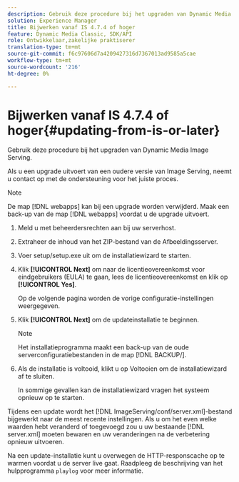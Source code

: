 ```yaml
---
description: Gebruik deze procedure bij het upgraden van Dynamic Media Image Serving.
solution: Experience Manager
title: Bijwerken vanaf IS 4.7.4 of hoger
feature: Dynamic Media Classic, SDK/API
role: Ontwikkelaar,zakelijke praktiserer
translation-type: tm+mt
source-git-commit: f6c97606d7a4209427316d7367013ad9585a5cae
workflow-type: tm+mt
source-wordcount: '216'
ht-degree: 0%

---
```



# Bijwerken vanaf IS 4.7.4 of hoger{#updating-from-is-or-later}

Gebruik deze procedure bij het upgraden van Dynamic Media Image Serving.

Als u een upgrade uitvoert van een oudere versie van Image Serving, neemt u contact op met de ondersteuning voor het juiste proces.

>[!NOTE]
>
>De map [!DNL webapps] kan bij een upgrade worden verwijderd. Maak een back-up van de map [!DNL webapps] voordat u de upgrade uitvoert.

1. Meld u met beheerdersrechten aan bij uw serverhost.
1. Extraheer de inhoud van het ZIP-bestand van de Afbeeldingsserver.
1. Voer setup/setup.exe uit om de installatiewizard te starten.
1. Klik **[!UICONTROL Next]** om naar de licentieovereenkomst voor eindgebruikers (EULA) te gaan, lees de licentieovereenkomst en klik op **[!UICONTROL Yes]**.

   Op de volgende pagina worden de vorige configuratie-instellingen weergegeven.
1. Klik **[!UICONTROL Next]** om de updateinstallatie te beginnen.

   >[!NOTE]
   >
   >Het installatieprogramma maakt een back-up van de oude serverconfiguratiebestanden in de map [!DNL BACKUP/].

1. Als de installatie is voltooid, klikt u op Voltooien om de installatiewizard af te sluiten.

   In sommige gevallen kan de installatiewizard vragen het systeem opnieuw op te starten.

Tijdens een update wordt het [!DNL ImageServing/conf/server.xml]-bestand bijgewerkt naar de meest recente instellingen. Als u om het even welke waarden hebt veranderd of toegevoegd zou u uw bestaande [!DNL server.xml] moeten bewaren en uw veranderingen na de verbetering opnieuw uitvoeren.

Na een update-installatie kunt u overwegen de HTTP-responscache op te warmen voordat u de server live gaat. Raadpleeg de beschrijving van het hulpprogramma `playlog` voor meer informatie.
